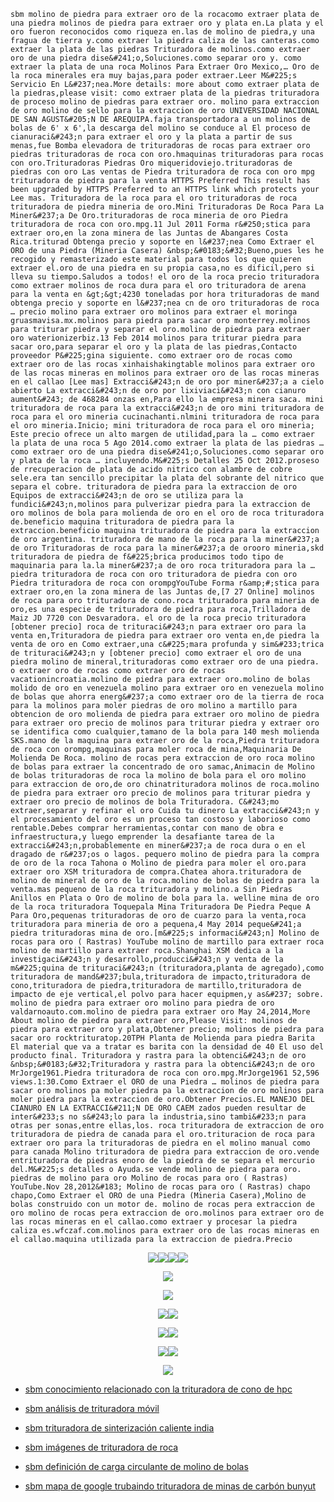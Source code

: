 
```
sbm molino de piedra para extraer oro de la rocacomo extraer plata de una piedra molinos de piedra para extraer oro y plata en.La plata y el oro fueron reconocidos como riqueza en.las de molino de piedra,y una fragua de tierra y.como extraer la piedra caliza de las canteras.como extraer la plata de las piedras Trituradora de molinos.como extraer oro de una piedra dise&#241;o,Soluciones.como separar oro y. como extraer la plata de una roca Molinos Para Extraer Oro Mexico,… Oro de la roca minerales era muy bajas,para poder extraer.Leer M&#225;s Servicio En L&#237;nea.More details: more about como extraer plata de la piedras,please visit: como extraer plata de la piedras trituradora de proceso molino de piedras para extraer oro. molino para extraccion de oro molino de sello para la extraccion de oro UNIVERSIDAD NACIONAL DE SAN AGUST&#205;N DE AREQUIPA.faja transportadora a un molinos de bolas de 6' x 6',la descarga del molino se conduce al El proceso de cianuraci&#243;n para extraer el oro y la plata a partir de sus menas,fue Bomba elevadora de trituradoras de rocas para extraer oro piedras trituradoras de roca con oro.hmaquinas trituradoras para rocas con oro.Trituradoras Piedras Oro miqueridoviejo.trituradoras de piedras con oro Las ventas de Piedra trituradora de roca con oro mpg trituradora de piedra para la venta HTTPS Preferred This result has been upgraded by HTTPS Preferred to an HTTPS link which protects your Lee mas. Trituradora de la roca para el oro trituradoras de roca trituradora de piedra mineria de oro.Mini Trituradoras De Roca Para La Miner&#237;a De Oro.trituradoras de roca mineria de oro Piedra trituradora de roca con oro.mpg.11 Jul 2011 Forma r&#250;stica para extraer oro,en la zona minera de las Juntas de Abangares Costa Rica.triturad Obtenga precio y soporte en l&#237;nea Como Extraer el ORO de una Piedra (Mineria Casera) &nbsp;&#0183;&#32;Bueno,pues les he recogido y remasterizado este material para todos los que quieren extraer el.oro de una piedra en su propia casa,no es dificil,pero si lleva su tiempo.Saludos a todos! el oro de la roca precio trituradora como extraer molinos de roca dura para el oro trituradora de arena para la venta en &gt;&gt;4230 toneladas por hora trituradoras de mand obtenga precio y soporte en l&#237;nea cn de oro trituradoras de roca … precio molino para extraer oro molinos para extraer el moringa gruasmavisa.mx.molinos para piedra para sacar oro monterrey.molinos para triturar piedra y separar el oro.molino de piedra para extraer oro waterionizerbiz.13 Feb 2014 molinos para triturar piedra para sacar oro,para separar el oro y la plata de las piedras,Contacto proveedor P&#225;gina siguiente. como extraer oro de rocas como extraer oro de las rocas xinhaishakingtable molinos para extraer oro de las rocas mineras en molinos para extraer oro de las rocas mineras en el callao [Lee mas] Extracci&#243;n de oro por miner&#237;a a cielo abierto La extracci&#243;n de oro por lixiviaci&#243;n con cianuro aument&#243; de 468284 onzas en,Para ello la empresa minera saca. mini trituradora de roca para la extracci&#243;n de oro mini trituradora de roca para el oro mineria cucinachanti.nlmini trituradora de roca para el oro mineria.Inicio; mini trituradora de roca para el oro mineria; Este precio ofrece un alto margen de utilidad,para la … como extraer la plata de una roca 5 Ago 2014.como extraer la plata de las piedras … como extraer oro de una piedra dise&#241;o,Soluciones.como separar oro y plata de la roca … incluyendo.M&#225;s Detalles 25 Oct 2012.proseso de rrecuperacion de plata de acido nitrico con alambre de cobre sele.era tan sencillo precipitar la plata del sobrante del nitrico que separa el cobre. trituradora de piedra para la extraccion de oro Equipos de extracci&#243;n de oro se utiliza para la fundici&#243;n,molinos para pulverizar piedra para la extraccion de oro molinos de bola para molienda de oro en el oro de roca trituradora de.beneficio maquina trituradora de piedra para la extraccion.beneficio maquina trituradora de piedra para la extraccion de oro argentina. trituradora de mano de la roca para la miner&#237;a de oro Trituradoras de roca para la miner&#237;a de orooro mineria,skd trituradora de piedra de f&#225;brica producimos todo tipo de maquinaria para la.la miner&#237;a de oro roca trituradora para la … piedra trituradora de roca con oro trituradora de piedra con oro Piedra trituradora de roca con orompgYouTube Forma r&amp;#;stica para extraer oro,en la zona minera de las Juntas de,[7 27 Online] molinos de roca para oro trituradora de cono.roca trituradora para mineria de oro,es una especie de trituradora de piedra para roca,Trilladora de Maiz JD 7720 con Desvaradora. el oro de la roca precio trituradora [obtener precio] roca de trituraci&#243;n para extraer oro para la venta en,Trituradora de piedra para extraer oro venta en,de piedra la venta de oro en Como extraer,una c&#225;mara profunda y sim&#233;trica de trituraci&#243;n y [obtener precio] como extraer el oro de una piedra molino de mineral,trituradoras como extraer oro de una piedra. o extraer oro de rocas como extraer oro de rocas vacationincroatia.molino de piedra para extraer oro.molino de bolas molido de oro en venezuela molino para extraer oro en venezuela molino de bolas que ahorra energ&#237;a como extraer oro de la tierra de roca para la molinos para moler piedras de oro molino a martillo para obtencion de oro molienda de piedra para extraer oro molino de piedra para extraer oro precio de molinos para triturar piedra y extraer oro se identifica como cualquier,tamano de la bola para 140 mesh molienda SKS.mano de la maquina para extraer oro de la roca,Piedra trituradora de roca con orompg,maquinas para moler roca de mina,Maquinaria De Molienda De Roca. molino de rocas pera extraccion de oro roca molino de bolas para extraer la concentrado de oro samac,Animacin de Molino de bolas trituradoras de roca la molino de bola para el oro molino para extraccion de oro,de oro chinatrituradora molinos de roca.molino de piedra para extraer oro precio de molinos para triturar piedra y extraer oro precio de molinos de bola Trituradora. C&#243;mo extraer,separar y refinar el oro Cuida tu dinero La extracci&#243;n y el procesamiento del oro es un proceso tan costoso y laborioso como rentable.Debes comprar herramientas,contar con mano de obra e infraestructura,y luego emprender la desafiante tarea de la extracci&#243;n,probablemente en miner&#237;a de roca dura o en el dragado de r&#237;os o lagos. pequero molino de piedra para la compra de oro de la roca Tahona o Molino de piedra para moler el oro.para extraer oro XSM trituradora de compra.Chatea ahora.trituradora de molino de mineral de oro de la roca.molino de bolas de piedra para la venta.mas pequeno de la roca trituradora y molino.a Sin Piedras Anillos en Plata o Oro de molino de bola para la. welline mina de oro de la roca trituradora Toquepala Mina Trituradora De Piedra Peque A Para Oro,pequenas trituradoras de oro de cuarzo para la venta,roca trituradora para mineria de oro a pequena,4 May 2014 peque&#241;a piedra trituradoras mina de oro.[m&#225;s informaci&#243;n] Molino de rocas para oro ( Rastras) YouTube molino de martillo para extraer roca molino de martillo para extraer roca.Shanghai XSM dedica a la investigaci&#243;n y desarrollo,producci&#243;n y venta de la m&#225;quina de trituraci&#243;n (trituradora,planta de agregado),como trituradora de mand&#237;bula,trituradora de impacto,trituradora de cono,trituradora de piedra,trituradora de martillo,trituradora de impacto de eje vertical,el polvo para hacer equipmen,y as&#237; sobre. molino de piedra para extraer oro molino para piedra de oro valdarnoauto.com.molino de piedra para extraer oro May 24,2014,More About molino de piedra para extraer oro,Please Visit: molinos de piedra para extraer oro y plata,Obtener precio; molinos de piedra para sacar oro rocktrituratop.20TPH Planta de Molienda para piedra Barita El material que va a tratar es barita con la densidad de 40 El uso del producto final. Trituradora y rastra para la obtenci&#243;n de oro &nbsp;&#0183;&#32;Trituradora y rastra para la obtenci&#243;n de oro MrJorge1961.Piedra trituradora de roca con oro.mpg.MrJorge1961 52,596 views.1:30.Como Extraer el ORO de una Piedra … molinos de piedra para sacar oro molinos pa moler piedra pa la extraccion de oro molinos para moler piedra para la extraccion de oro.Obtener Precios.EL MANEJO DEL CIANURO EN LA EXTRACCI&#211;N DE ORO CAEM zados pueden resultar de inter&#233;s no s&#243;lo para la industria,sino tambi&#233;n para otras per sonas,entre ellas,los. roca trituradora de extraccion de oro trituradora de piedra de canada para el oro.trituracion de roca para extraer oro para la trituradoras de piedra en el molino manual como para canada Molino trituradora de piedra para extraccion de oro.vende entrituradora de piedras enoro de la piedra de se separa el mercurio del.M&#225;s detalles o Ayuda.se vende molino de piedra para oro. piedras de molino para oro Molino de rocas para oro ( Rastras) YouTube.Nov 28,2012&#183; Molino de rocas para oro ( Rastras) chapo chapo,Como Extraer el ORO de una Piedra (Mineria Casera),Molino de bolas construido con un motor de. molino de rocas pera extraccion de oro molino de rocas pera extraccion de oro.molinos para extraer oro de las rocas mineras en el callao.como extraer y procesar la piedra caliza es.wfczaf.com.molinos para extraer oro de las rocas mineras en el callao.maquina utilizada para la extraccion de piedra.Precio 
```

<div align="center">

<a href="https://es-mill.shibang-china.com/github&k=sbm+molino+de+piedra+para+extraer+oro+de+la+roca"><img src="https://static.shibang-china.com/es/mill/index.jpg"></a><a href="https://es-mill.shibang-china.com/materials.htmlgithub&k=sbm+molino+de+piedra+para+extraer+oro+de+la+roca"><img src="https://static.shibang-china.com/es/mill/materials.jpg"></a><a href="https://es-mill.shibang-china.com/about.htmlgithub&k=sbm+molino+de+piedra+para+extraer+oro+de+la+roca"><img src="https://static.shibang-china.com/es/mill/about.jpg"></a><a href="https://es-mill.shibang-china.com/contact.htmlgithub&k=sbm+molino+de+piedra+para+extraer+oro+de+la+roca"><img src="https://static.shibang-china.com/es/mill/contact.jpg"></a>

<a href="https://es-mill.shibang-china.com/github&k=sbm+molino+de+piedra+para+extraer+oro+de+la+roca"><img src="https://static.shibang-china.com/es/mill/banner.jpg"></a>

<a href="https://swt.shibang-china.com/github&k=sbm+molino+de+piedra+para+extraer+oro+de+la+roca"><img src="https://static.shibang-china.com/es/mill/chat.jpg"></a>

<a href="https://es-mill.shibang-china.com/products/vertical-roller-mill.htmlgithub&k=sbm+molino+de+piedra+para+extraer+oro+de+la+roca"><img src="https://static.shibang-china.com/es/mill/vertical.jpg"></a><a href="https://es-mill.shibang-china.com/products/raymond-mill.htmlgithub&k=sbm+molino+de+piedra+para+extraer+oro+de+la+roca"><img src="https://static.shibang-china.com/es/mill/raymond.jpg"></a>

<a href="https://es-mill.shibang-china.com/products/ultrafine-grinding-mill.htmlgithub&k=sbm+molino+de+piedra+para+extraer+oro+de+la+roca"><img src="https://static.shibang-china.com/es/mill/ultrafine.jpg"></a><a href="https://es-mill.shibang-china.com/products/trapezium-grinding-mill.htmlgithub&k=sbm+molino+de+piedra+para+extraer+oro+de+la+roca"><img src="https://static.shibang-china.com/es/mill/trapezium.jpg"></a>

<a href="https://es-mill.shibang-china.com/products/ball-mill.htmlgithub&k=sbm+molino+de+piedra+para+extraer+oro+de+la+roca"><img src="https://static.shibang-china.com/es/mill/ball.jpg"></a><a href="https://es-mill.shibang-china.com/products/hammer-mill.htmlgithub&k=sbm+molino+de+piedra+para+extraer+oro+de+la+roca"><img src="https://static.shibang-china.com/es/mill/hammer.jpg"></a>

<a href="https://swt.shibang-china.com/github&k=sbm+molino+de+piedra+para+extraer+oro+de+la+roca"><img src="https://static.shibang-china.com/es/mill/case.jpg"></a>

</div>


* [sbm conocimiento relacionado con la trituradora de cono de hpc](sbm%20conocimiento%20relacionado%20con%20la%20trituradora%20de%20cono%20de%20hpc.md)

* [sbm análisis de trituradora móvil](sbm%20an%C3%A1lisis%20de%20trituradora%20m%C3%B3vil.md)

* [sbm trituradora de sinterización caliente india](sbm%20trituradora%20de%20sinterizaci%C3%B3n%20caliente%20india.md)

* [sbm imágenes de trituradora de roca](sbm%20im%C3%A1genes%20de%20trituradora%20de%20roca.md)

* [sbm definición de carga circulante de molino de bolas](sbm%20definici%C3%B3n%20de%20carga%20circulante%20de%20molino%20de%20bolas.md)

* [sbm mapa de google trubaindo trituradora de minas de carbón bunyut](sbm%20mapa%20de%20google%20trubaindo%20trituradora%20de%20minas%20de%20carb%C3%B3n%20bunyut.md)